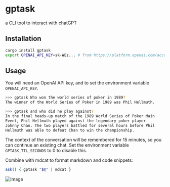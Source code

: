 # gptask

a CLI tool to interact with chatGPT

## Installation 
``` bash
cargo install gptask
export OPENAI_API_KEY=sk-WEz... # from https://platform.openai.com/account/api-keys
```

## Usage
You will need an OpenAI API key, and to set the environment variable `OPENAI_API_KEY`.

``` bash
>>> gptask Who won the world series of poker in 1989?
The winner of the World Series of Poker in 1989 was Phil Hellmuth.

>>> gptask and who did he play against?
In the final heads-up match of the 1989 World Series of Poker Main
Event, Phil Hellmuth played against the legendary poker player
Johnny Chan. The two players battled for several hours before Phil 
Hellmuth was able to defeat Chan to win the championship.
```

The context of the conversation will be remembered for 15 minutes, so you can continue an existing chat. Set the environment variable `GPTASK_TTL_SECONDS` to 0 to disable this.



Combine with mdcat to format markdown and code snippets:

``` bash
ask() { gptask "$@" | mdcat }
```
![image](https://user-images.githubusercontent.com/15388116/223573359-f24046a3-1b23-422a-9cb2-b226d43611a3.png)

